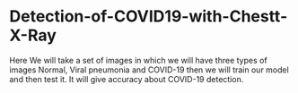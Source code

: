 # Detection-of-COVID19-with-Chestt-X-Ray
Here We will take a set of images in which we will have three types of images Normal, Viral pneumonia and COVID-19 then we will train our model and then test it. It will give accuracy about COVID-19 detection.

